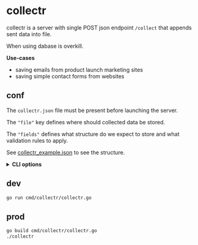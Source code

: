 # collectr

collectr is a server with single POST json endpoint `/collect` that appends
sent data into file.

When using dabase is overkill.

**Use-cases**

- saving emails from product launch marketing sites
- saving simple contact forms from websites


## conf

The `collectr.json` file must be present before launching the server.

The `"file"` key defines where should collected data be stored.

The `"fields"` defines what structure do we expect to store and what validation rules to apply.

See [collectr_example.json](./collectr_example.json) to see the structure.

<details>
<summary><strong>CLI options</strong></summary>

<pre>
-logfile string
  path to app log file (default "json.log")
-port int
  server port number (default 8000)
</pre>
</details>

## dev

```sh
go run cmd/collectr/collectr.go
```

## prod

```sh
go build cmd/collectr/collectr.go
./collectr
```
